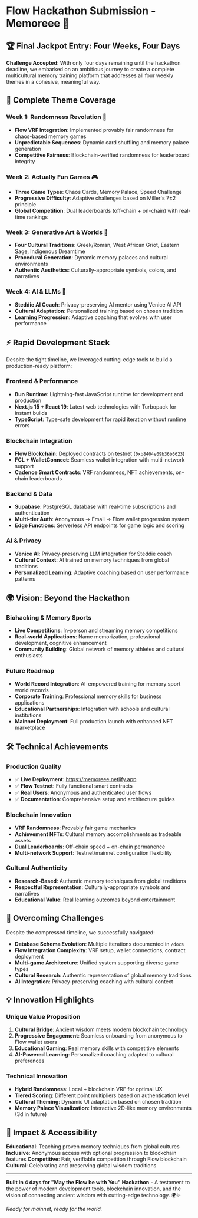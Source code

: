 # Flow Hackathon Submission - Memoreee 🧠

## 🏆 Final Jackpot Entry: Four Weeks, Four Days

**Challenge Accepted**: With only four days remaining until the hackathon deadline, we embarked on an ambitious journey to create a complete multicultural memory training platform that addresses all four weekly themes in a cohesive, meaningful way.

## 🎯 Complete Theme Coverage

### Week 1: Randomness Revolution 🎲

- **Flow VRF Integration**: Implemented provably fair randomness for chaos-based memory games
- **Unpredictable Sequences**: Dynamic card shuffling and memory palace generation
- **Competitive Fairness**: Blockchain-verified randomness for leaderboard integrity

### Week 2: Actually Fun Games 🎮

- **Three Game Types**: Chaos Cards, Memory Palace, Speed Challenge
- **Progressive Difficulty**: Adaptive challenges based on Miller's 7±2 principle
- **Global Competition**: Dual leaderboards (off-chain + on-chain) with real-time rankings

### Week 3: Generative Art & Worlds 🎨

- **Four Cultural Traditions**: Greek/Roman, West African Griot, Eastern Sage, Indigenous Dreamtime
- **Procedural Generation**: Dynamic memory palaces and cultural environments
- **Authentic Aesthetics**: Culturally-appropriate symbols, colors, and narratives

### Week 4: AI & LLMs 🤖

- **Steddie AI Coach**: Privacy-preserving AI mentor using Venice AI API
- **Cultural Adaptation**: Personalized training based on chosen tradition
- **Learning Progression**: Adaptive coaching that evolves with user performance

## ⚡ Rapid Development Stack

Despite the tight timeline, we leveraged cutting-edge tools to build a production-ready platform:

### **Frontend & Performance**

- **Bun Runtime**: Lightning-fast JavaScript runtime for development and production
- **Next.js 15 + React 19**: Latest web technologies with Turbopack for instant builds
- **TypeScript**: Type-safe development for rapid iteration without runtime errors

### **Blockchain Integration**

- **Flow Blockchain**: Deployed contracts on testnet (`0xb8404e09b36b6623`)
- **FCL + WalletConnect**: Seamless wallet integration with multi-network support
- **Cadence Smart Contracts**: VRF randomness, NFT achievements, on-chain leaderboards

### **Backend & Data**

- **Supabase**: PostgreSQL database with real-time subscriptions and authentication
- **Multi-tier Auth**: Anonymous → Email → Flow wallet progression system
- **Edge Functions**: Serverless API endpoints for game logic and scoring

### **AI & Privacy**

- **Venice AI**: Privacy-preserving LLM integration for Steddie coach
- **Cultural Context**: AI trained on memory techniques from global traditions
- **Personalized Learning**: Adaptive coaching based on user performance patterns

## 🌍 Vision: Beyond the Hackathon

### **Biohacking & Memory Sports**

- **Live Competitions**: In-person and streaming memory competitions
- **Real-world Applications**: Name memorization, professional development, cognitive enhancement
- **Community Building**: Global network of memory athletes and cultural enthusiasts

### **Future Roadmap**

- **World Record Integration**: AI-empowered training for memory sport world records
- **Corporate Training**: Professional memory skills for business applications
- **Educational Partnerships**: Integration with schools and cultural institutions
- **Mainnet Deployment**: Full production launch with enhanced NFT marketplace

## 🛠️ Technical Achievements

### **Production Quality**

- ✅ **Live Deployment**: https://memoreee.netlify.app
- ✅ **Flow Testnet**: Fully functional smart contracts
- ✅ **Real Users**: Anonymous and authenticated user flows
- ✅ **Documentation**: Comprehensive setup and architecture guides

### **Blockchain Innovation**

- **VRF Randomness**: Provably fair game mechanics
- **Achievement NFTs**: Cultural memory accomplishments as tradeable assets
- **Dual Leaderboards**: Off-chain speed + on-chain permanence
- **Multi-network Support**: Testnet/mainnet configuration flexibility

### **Cultural Authenticity**

- **Research-Based**: Authentic memory techniques from global traditions
- **Respectful Representation**: Culturally-appropriate symbols and narratives
- **Educational Value**: Real learning outcomes beyond entertainment

## 🚀 Overcoming Challenges

Despite the compressed timeline, we successfully navigated:

- **Database Schema Evolution**: Multiple iterations documented in `/docs`
- **Flow Integration Complexity**: VRF setup, wallet connections, contract deployment
- **Multi-game Architecture**: Unified system supporting diverse game types
- **Cultural Research**: Authentic representation of global memory traditions
- **AI Integration**: Privacy-preserving coaching with cultural context

## 💡 Innovation Highlights

### **Unique Value Proposition**

1. **Cultural Bridge**: Ancient wisdom meets modern blockchain technology
2. **Progressive Engagement**: Seamless onboarding from anonymous to Flow wallet users
3. **Educational Gaming**: Real memory skills with competitive elements
4. **AI-Powered Learning**: Personalized coaching adapted to cultural preferences

### **Technical Innovation**

- **Hybrid Randomness**: Local + blockchain VRF for optimal UX
- **Tiered Scoring**: Different point multipliers based on authentication level
- **Cultural Theming**: Dynamic UI adaptation based on chosen tradition
- **Memory Palace Visualization**: Interactive 2D-like memory environments (3d in future)

## 🎯 Impact & Accessibility

**Educational**: Teaching proven memory techniques from global cultures
**Inclusive**: Anonymous access with optional progression to blockchain features
**Competitive**: Fair, verifiable competition through Flow blockchain
**Cultural**: Celebrating and preserving global wisdom traditions

---

**Built in 4 days for "May the Flow be with You" Hackathon** - A testament to the power of modern development tools, blockchain innovation, and the vision of connecting ancient wisdom with cutting-edge technology. 🌍✨

_Ready for mainnet, ready for the world._
